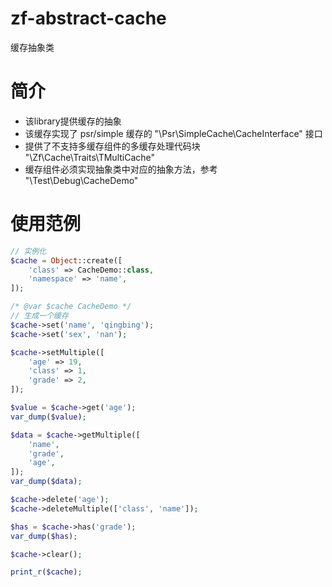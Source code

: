 # zf-abstract-cache
缓存抽象类

# 简介
- 该library提供缓存的抽象
- 该缓存实现了 psr/simple 缓存的 "\Psr\SimpleCache\CacheInterface" 接口
- 提供了不支持多缓存组件的多缓存处理代码块 "\Zf\Cache\Traits\TMultiCache"
- 缓存组件必须实现抽象类中对应的抽象方法，参考 "\Test\Debug\CacheDemo"

# 使用范例
```php
// 实例化
$cache = Object::create([
    'class' => CacheDemo::class,
    'namespace' => 'name',
]);

/* @var $cache CacheDemo */
// 生成一个缓存
$cache->set('name', 'qingbing');
$cache->set('sex', 'nan');

$cache->setMultiple([
    'age' => 19,
    'class' => 1,
    'grade' => 2,
]);

$value = $cache->get('age');
var_dump($value);

$data = $cache->getMultiple([
    'name',
    'grade',
    'age',
]);
var_dump($data);

$cache->delete('age');
$cache->deleteMultiple(['class', 'name']);

$has = $cache->has('grade');
var_dump($has);

$cache->clear();

print_r($cache);
```